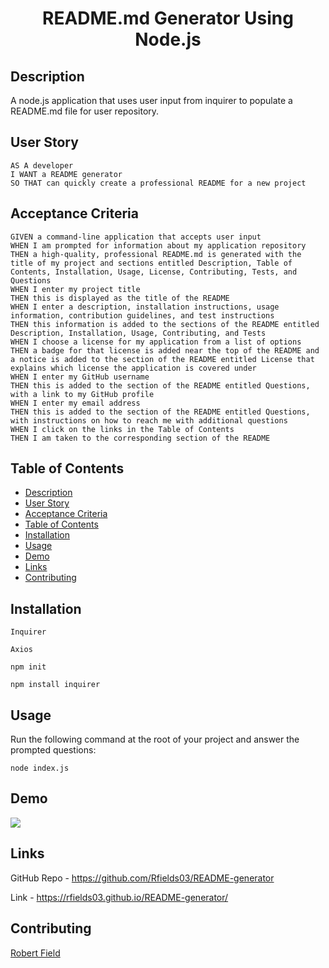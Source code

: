 <h1 align="center">README.md Generator Using Node.js </h1>
   

## Description
  
A node.js application that uses user input from inquirer to populate a README.md file for user repository.
  
## User Story
  
```
AS A developer
I WANT a README generator
SO THAT can quickly create a professional README for a new project 
```
  
## Acceptance Criteria
  
``` 
GIVEN a command-line application that accepts user input
WHEN I am prompted for information about my application repository
THEN a high-quality, professional README.md is generated with the title of my project and sections entitled Description, Table of Contents, Installation, Usage, License, Contributing, Tests, and Questions
WHEN I enter my project title
THEN this is displayed as the title of the README
WHEN I enter a description, installation instructions, usage information, contribution guidelines, and test instructions
THEN this information is added to the sections of the README entitled Description, Installation, Usage, Contributing, and Tests
WHEN I choose a license for my application from a list of options
THEN a badge for that license is added near the top of the README and a notice is added to the section of the README entitled License that explains which license the application is covered under
WHEN I enter my GitHub username
THEN this is added to the section of the README entitled Questions, with a link to my GitHub profile
WHEN I enter my email address
THEN this is added to the section of the README entitled Questions, with instructions on how to reach me with additional questions
WHEN I click on the links in the Table of Contents
THEN I am taken to the corresponding section of the README
```
  
## Table of Contents
- [Description](#description)
- [User Story](#user-story)
- [Acceptance Criteria](#acceptance-criteria)
- [Table of Contents](#table-of-contents)
- [Installation](#installation)
- [Usage](#usage)
- [Demo](#demo)
- [Links](#links)
- [Contributing](#contributing)

## Installation

`Inquirer`

`Axios`
  
`npm init`
  
`npm install inquirer`
  
## Usage 
  
Run the following command at the root of your project and answer the prompted questions:
  
`node index.js`

## Demo

![](https://github.com/Rfields03/README-generator/blob/Main/Node%20Assignment%20Demo.gif)

## Links

GitHub Repo - https://github.com/Rfields03/README-generator

Link - https://rfields03.github.io/README-generator/

## Contributing
[Robert Field](https://github.com/Rfields03)

